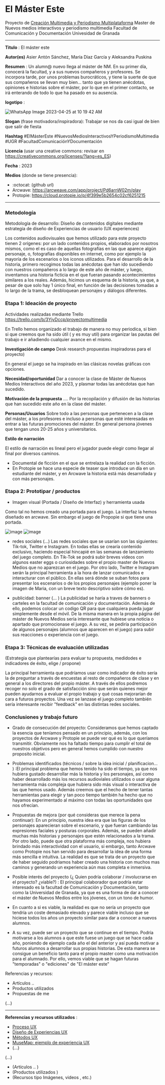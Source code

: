 # El Máster Este 



Proyecto de [Creación Multimedia y Periodismo Multiplataforma](https://github.com/mgea/PeriodismoMultimedia)
Master de Nuevos medios interactivos y periodismo multimedia
Facultad de Comunicación y Documentación
Univesidad de Granada  

----

**Titulo** :  El máster este

**Autor(es)** Asier Antón Sánchez, María Díaz García y Aleksandra Puskina

**Resumen** :  Un alumn@ nuevo llega al máster de NM. En su primer día, conocerá la facultad, y a sus nuevos compañeros y profesores. Se incorpora tarde, por unos problemas burocráticos, y tiene la suerte de que sus compañeros se llevan muy bien… tanto que ya tienen anécdotas, opiniones e historias sobre el máster, por lo que en el primer contacto, se irá enterando de todo lo que ha pasado en su ausencia.

**logotipo** : 

![WhatsApp Image 2023-04-25 at 10 19 42 AM](https://user-images.githubusercontent.com/130590604/234217620-35ac3846-d546-4e76-9465-cb22e78141d1.jpeg)

**Slogan** (frase motivadora/inspiradora): Trabajar se nos da casi igual de bien que salir de fiesta

**Hashtag**  #ElMásterEste #NuevosMediosInteractivosYPeriodismoMultimedia #UGR #FacultadComunicaciónYDocumentación

**Licencia**    (usar una creative commons: revisar en https://creativecommons.org/licenses/?lang=es_ES) 

**Fecha** : 2023

**Medios** (donde se tiene presencia): 


*  :octocat: (github url) 
* Arcwave: https://arcweave.com/app/project/Pd6arnW02m/play
* Protopie: https://cloud.protopie.io/p/4f399e5b2654c02cf6251215




--- 

### Metodología

Metodología de desarrollo: Diseño de contenidos digitales mediante estrategia de diseño de Experiencias de usuario (UX experiences) 

Los contenidos audiovisuales que hemos utilizado para este proyecto tienen 2 orígenes: por un lado contenidos propios, elaborados por nosotros mismos, como el es caso de aquellas fotografías en las que aparece algún personaje, o, fotografías disponibles en internet, como por ejemplo la mayoría de los escenarios o los iconos utilizados. 
Para el desarrollo de la historia, primero recogimos todas las anécdotas que han ido sucediendo con nuestros compañeros a lo largo de este año de máster, y luego, inventamos una historia ficticia en el que fueran pasando acontecimientos similares a los reales. Además, hicimos un esquema de la historia, ya que, a pesar de que solo hay 1 único final, en función de las decisiones tomadas a lo largo de la trama, se desbloquean personajes y diálogos diferentes.

### Etapa 1: Ideación de proyecto 

Actividades realizadas mediante Trello https://trello.com/b/3YjvDccp/proyectomultimedia

En Trello hemos organizado el trabajo de manera no muy periodica, si bien si que creemos que ha sido útil ( y es muy util) para organizar las pautas del trabajo e ir añadiendo cualquier avance en el mismo.

**Investigación de campo**   Desk research propuestas inspiradoras para el proyecto) 

En general el juego se ha inspirado en las clásicas novelas gráficas con opciones. 


**Necesidad/oportunidad** Dar a conocer la clase de Máster de Nuevos Medios Interactivos del año 2023, y plasmar todas las anécdotas que han sucedido.



**Motivación de la propuesta** ....  Por la recopilación y difusión de las historias que han sucedido este año en la clase del máster.

**Personas/Usuarios**   Sobre todo a las personas que pertenecen a la clase del máster, a los profesores e incluso a personas que esté interesadas en entrar a las futuras promociones del máster. En general persona jóvenes que tengan unos 20-25 años y universitarios. 

**Estilo de narración** 

  El estilo de narración es lineal pero el jugador puede elegir como llegar al final por diversos caminos.
* Documental de ficción en el que se entrelaza la realidad con la ficción. 
* En Protopie se hace una especie de teaser que introduce un día en un estudiante del máster, y en Arcwave la historia está más desarrollada y con más personajes. 



### Etapa 2: Prototipar / productos 


* Imagen visual (Portada / Diseño de Interfaz) y herramienta usada 

Como tal no hemos creado una portada para el juego. La interfaz la hemos diseñado en arcwave. Sin embargo el juego de Propopie si que tiene una portada.


![image](https://user-images.githubusercontent.com/130590654/234410930-91aa7aed-b65f-4af3-ab04-155bce1f1487.png)
![image](https://user-images.githubusercontent.com/130590654/234411057-3893969d-a6dc-449e-a510-45ea14463763.png)


* redes sociales (...) Las redes sociales que se usarían son las siguientes: Tik-tok, Twitter e Instagram. En todas ellas se crearía contenido exclusivo, haciendo especial hincapié en las semanas de lanzamiento del juego completo. En Tik-Tok se podrá subir breves videos con algunos easter eggs o curiosidades sobre el propio master de Nuevos Medios que no aparezcan en el juego. Por otro lado, Twitter e Instagram serán la principal herramienta a la hora de lanzar comunicados e interacturar con el público. En ellas será dónde se suban fotos para presentar los escenarios o de los propios personajes (ejemplo poner la imagen de Maria, con un breve texto descriptivo sobre cómo es).

* publicidad: banner (... ) 
La publicidad se haría a traves de banners o carteles en la facultad de comunicación y documentación. Además de ello, podemos colocar un codigo QR para que cualquiera pueda jugar simplemente desde el móvil. De la misma manera en la propia página del máster de Nuevos Medios sería interesante que hubiese una noticia o apartado que promocionase el juego.
A su vez, se pediría participación de algunos personajes (alumnos que aparecen en el juego) para subir sus reacciones o experiencia con el juego.

### Etapa 3: Técnicas de evaluación utilizadas

(Estrategia que plantearías para evaluar tu propuesta, medidodes e indicadores de éxito, elige / propone) 

La principal herramienta que podríamos usar como indicador de éxito sería la de preguntar a través de encuestas al resto de compañeros de clase y en general a los directores del propio máster. A través de ellos podremos recoger no solo el grado de satisfacción sino que serán quienes mejor pueden ayudarnos a evaluar el propio trabajo y qué cosas mejorarían de cara a futuros proyectos. Una vez se lanzase el juego completo también sería interesante recibir "feedback" en las distintas redes sociales.




### Conclusiones y trabajo futuro


* Grado de consecución del proyecto: Consideramos que hemos captado la esencia que teníamos pensado en un principio, además, con los proyectos de Arcwave y Protopie se puede ver qué es lo que queríamos transmitir. Obviamente nos ha faltado tiempo para cumplir el total de nuestros objetivos pero en general hemos cumplido con nuestro proposito inicial.

* Problemas identificados  (técnicos / sobre la idea inicial / planificacion… ) :El principal problema que hemos tenido ha sido el tiempo, ya que nos hubiera gustado desarrollar más la historia y los personajes, así como haber desarrollado más los recursos audioviales utilizados o usar alguna herramienta más compleja que hubiera sido más visual o interactiva de las que hemos usado. Además creemos que el hecho de tener tantas herramientas para elegir y tan poco tiempo también ha hecho que no hayamos experimentado al máximo con todas las oportunidades que nos ofrecían.

* Propuestas de mejora (por qué consideras que merece la pena continuar):  En un principio, nuestra idea era que las figuras de los personajes aparecieran sobre el escenario, y que fueran cambiando las expresiones faciales y posturas corporales. Además, se pueden añadir muchas más historias y personajes que estén relacionados a la trama. Por otro lado, puede que otra plataforma más compleja, nos hubiera brindado más interactividad con el usuario, si embargo, tanto Arcwave como Protopie nos han servido para desarrollar la idea de una forma más sencilla e intuitiva. La realidad es que se trata de un proyecto que de haber seguido podriamos haber creado una historia con muchos mas caminos y generando un experiencia aún mas completa e inmersiva.

* Posible interés del proyecto (¿ Quien podría  colaborar / involucrarse en el proyecto? ¿viable?) : El principal colaborador que podría estar interesado es la facultad de Comunicación y Documentación, tanto como la Universidad de Granada, ya que es una forma de dar a conocer el máster de Nuevos Medios entre los jóvenes, con un tono de humor.  

* En cuanto a si es viable, la realidad es que no sería un proyecto que tendría un coste demasiado elevado y parece viable incluso que se hiciese todos los años un proyecto similar para dar a conocer a nuevos alumnos. 

* A su vez, puede ser un proyecto que se continue en el tiempo. Podría motivarse a los alumnos a que este fuese un juego que se hace cada año, poniendo de ejemplo cada año el del anterior y así pueda motivar a futuros alumnos a desarrollar sus propias historias. De esta manera se consigue un beneficio tanto para el propio master como una motivación para el alumnado. Por ello, vemos viable que se hagan futuras "temporadas" o "ediciones" de "El máster este"


Referencias y recursos: 

* Artículos ..  
* Productos utilizados  
* Propuestas de me

(...)






----

**Referencias y recursos utilizados** :

* [Proceso UX](https://uxmastery.com/resources/process/)
* [Diseño de Experiencias UX](http://www.nosolousabilidad.com/articulos/uxd.htm) 
* [Métodos UX](https://mgea.github.io/UX-DIU-Checklist/index.html) 
* [MuseMap: ejemplo de experiencia UX](https://blog.prototypr.io/musemap-street-art-app-ux-case-study-9bec6a99823b) 
* (...) 

(...)
* (Artículos ..  )
* (Productos utilizados ) 
* (Recursos tipo Imágenes, videos , etc.) 












